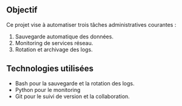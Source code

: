 ## Objectif
Ce projet vise à automatiser trois tâches administratives courantes :
1. Sauvegarde automatique des données.
2. Monitoring de services réseau.
3. Rotation et archivage des logs.

## Technologies utilisées
- Bash pour la sauvegarde et la rotation des logs.
- Python pour le monitoring 
- Git pour le suivi de version et la collaboration.
